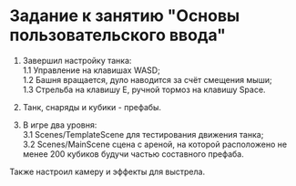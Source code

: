 # Задание к занятию "Основы пользовательского ввода"

1. Завершил настройку танка:<br>
1.1 Управление на клавишах WASD;<br>
1.2 Башня вращается, дуло наводится за счёт смещения мыши;<br>
1.3 Стрельба на клавишу E, ручной тормоз на клавишу Space.

2. Танк, снаряды и кубики - префабы.
3. В игре два уровня:<br>
3.1 Scenes/TemplateScene для тестирования движения танка;<br>
3.2 Scenes/MainScene сцена с ареной, на которой расположено не менее 200 кубиков будучи частью составного префаба.

Также настроил камеру и эффекты для выстрела.
